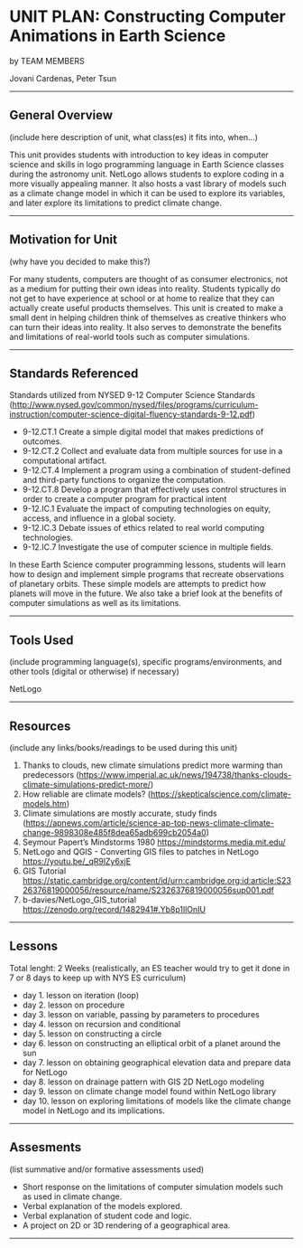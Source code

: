 # UNIT PLAN: Constructing Computer Animations in Earth Science

by TEAM MEMBERS

Jovani Cardenas, Peter Tsun

-----

## General Overview
(include here description of unit, what class(es) it fits into, when...)

This unit provides students with introduction to key ideas in computer science and skills in logo programming language
in Earth Science classes during the astronomy unit. NetLogo allows students to explore coding in a more visually appealing manner. It also hosts a vast library of models such as a climate change model in which it can be used to explore its variables, and later explore its limitations to predict climate change.

---

## Motivation for Unit
(why have you decided to make this?)

For many students, computers are thought of as consumer electronics, not as a medium for putting their own ideas into reality.
Students typically do not get to have experience at school or at home to realize that they can actually create useful products themselves.
This unit is created to make a small dent in helping children think of themselves as creative thinkers who can turn their ideas into reality. It also serves to demonstrate the benefits and limitations of real-world tools such as computer simulations.

---

## Standards Referenced
Standards utilized from NYSED 9-12 Computer Science Standards (http://www.nysed.gov/common/nysed/files/programs/curriculum-instruction/computer-science-digital-fluency-standards-9-12.pdf)

- 9-12.CT.1 Create a simple digital model that makes predictions of outcomes.
- 9-12.CT.2 Collect and evaluate data from multiple sources for use in a computational artifact.
- 9-12.CT.4 Implement a program using a combination of student-defined and third-party functions to organize the computation.
- 9-12.CT.8 Develop a program that effectively uses control structures in order to create a computer program for practical intent
- 9-12.IC.1 Evaluate the impact of computing technologies on equity, access, and influence in a global society.
- 9-12.IC.3 Debate issues of ethics related to real world computing technologies.
- 9-12.IC.7 Investigate the use of computer science in multiple fields.


In these Earth Science computer programming lessons, students will learn how
to design and implement simple programs that recreate observations of planetary orbits.
These simple models are attempts to predict how planets will move in the future. We also take a brief look at the benefits of computer simulations as well as its limitations.

---

## Tools Used
(include programming language(s), specific programs/environments, and other tools (digital or otherwise) if necessary)

NetLogo

---

## Resources
(include any links/books/readings to be used during this unit)
1. Thanks to clouds, new climate simulations predict more warming than predecessors (https://www.imperial.ac.uk/news/194738/thanks-clouds-climate-simulations-predict-more/)
2. How reliable are climate models? (https://skepticalscience.com/climate-models.htm)
3. Climate simulations are mostly accurate, study finds (https://apnews.com/article/science-ap-top-news-climate-climate-change-9898308e485f8dea65adb699cb2054a0)
4. Seymour Papert’s Mindstorms 1980 https://mindstorms.media.mit.edu/
5. NetLogo and QGIS - Converting GIS files to patches in NetLogo https://youtu.be/_qR9lZy6xjE
6. GIS Tutorial https://static.cambridge.org/content/id/urn:cambridge.org:id:article:S2326376819000056/resource/name/S2326376819000056sup001.pdf
7. b-davies/NetLogo_GIS_tutorial https://zenodo.org/record/1482941#.Yb8p1llOnIU


---

## Lessons
Total lenght: 2 Weeks (realistically, an ES teacher would try to get it done in 7 or 8 days to keep up with NYS ES curriculum)

- day 1. lesson on iteration (loop)
- day 2. lesson on procedure
- day 3. lesson on variable, passing by parameters to procedures
- day 4. lesson on recursion and conditional
- day 5. lesson on constructing a circle
- day 6. lesson on constructing an elliptical orbit of a planet around the sun
- day 7. lesson on obtaining geographical elevation data and prepare data for NetLogo
- day 8. lesson on drainage pattern with GIS 2D NetLogo modeling  
- day 9. lesson on climate change model found within NetLogo library
- day 10. lesson on exploring limitations of models like the climate change model in NetLogo and its implications.


---

## Assesments
(list summative and/or formative assessments used)
- Short response on the limitations of computer simulation models such as used in climate change.
- Verbal explanation of the models explored.
- Verbal explanation of student code and logic.
- A project on 2D or 3D rendering of a geographical area.
---
